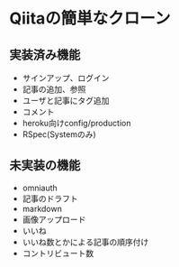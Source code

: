 # Qiitaの簡単なクローン

## 実装済み機能
* サインアップ、ログイン
* 記事の追加、参照
* ユーザと記事にタグ追加
* コメント
* heroku向けconfig/production
* RSpec(Systemのみ)

## 未実装の機能
* omniauth
* 記事のドラフト
* markdown
* 画像アップロード
* いいね
* いいね数とかによる記事の順序付け
* コントリビュート数
